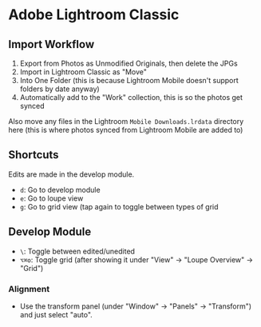 # Adobe Lightroom Classic

## Import Workflow

1. Export from Photos as Unmodified Originals, then delete the JPGs
2. Import in Lightroom Classic as "Move"
3. Into One Folder (this is because Lightroom Mobile doesn't support folders by date anyway)
4. Automatically add to the "Work" collection, this is so the photos get synced

Also move any files in the Lightroom `Mobile Downloads.lrdata` directory here (this is where photos synced from Lightroom Mobile are added to)

## Shortcuts

Edits are made in the develop module.

- `d`: Go to develop module
- `e`: Go to loupe view
- `g`: Go to grid view (tap again to toggle between types of grid

## Develop Module

- `\`: Toggle between edited/unedited
- `⌥⌘o`: Toggle grid (after showing it under "View" -> "Loupe Overview" -> "Grid")

### Alignment

- Use the transform panel (under "Window" -> "Panels" -> "Transform") and just select "auto".
